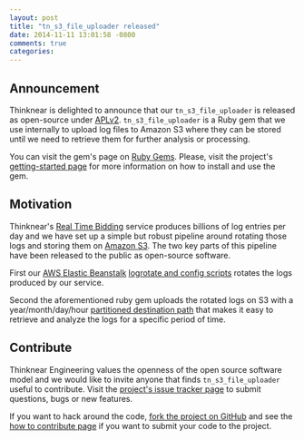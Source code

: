 ```yaml
---
layout: post
title: "tn_s3_file_uploader released"
date: 2014-11-11 13:01:58 -0800
comments: true
categories: 
---
```


## Announcement
Thinknear is delighted to announce that our `tn_s3_file_uploader` is released as open-source under [APLv2](http://www.apache.org/licenses/LICENSE-2.0.html). `tn_s3_file_uploader` is a Ruby gem that we use internally to upload log files to Amazon S3 where they can be stored until we need to retrieve them for further analysis or processing.

You can visit the gem's page on [Ruby Gems](https://rubygems.org/gems/tn_s3_file_uploader). Please, visit the project's [getting-started page](https://github.com/ThinkNear/tn_s3_file_uploader/wiki/Getting-started) for more information on how to install and use the gem.

## Motivation
Thinknear's [Real Time Bidding](http://en.wikipedia.org/wiki/Real-time_bidding) service produces billions of log entries per day and we have set up a simple but robust pipeline around rotating those logs and storing them on [Amazon S3](http://aws.amazon.com/s3/). The two key parts of this pipeline have been released to the public as open-source software.

First our [AWS Elastic Beanstalk](http://aws.amazon.com/elasticbeanstalk/?sc_channel=PS&sc_campaign=beanstalk_awns&sc_publisher=google&sc_medium=beanstalk_b&sc_content=elastic_beanstalk_e&sc_detail=amazon%20elastic%20beanstalk&sc_category=beanstalk&sc_segment=177&sc_matchtype=e&sc_country=US&s_kwcid=AL!4422!3!50999240322!e!!g!!amazon%20elastic%20beanstalk&ef_id=VCxP0QAABUt7hwuO:20141111211834:s) [logrotate and config scripts](https://github.com/ThinkNear/aws_templates) rotates the logs produced by our service.

Second the aforementioned ruby gem uploads the rotated logs on S3 with a year/month/day/hour [partitioned destination path](https://github.com/ThinkNear/tn_s3_file_uploader/wiki/Getting-started#partition-uploaded-files-based-on-date) that makes it easy to retrieve and analyze the logs for a specific period of time.

## Contribute
Thinknear Engineering values the openness of the open source software model and we would like to invite anyone that finds `tn_s3_file_uploader` useful to contribute. Visit the [project's issue tracker page](https://github.com/ThinkNear/tn_s3_file_uploader/issues) to submit questions, bugs or new features. 

If you want to hack around the code, [fork the project on GitHub](https://github.com/ThinkNear/tn_s3_file_uploader/fork) and see the [how to contribute page](https://github.com/ThinkNear/tn_s3_file_uploader/wiki/Contribute) if you want to submit your code to the project.